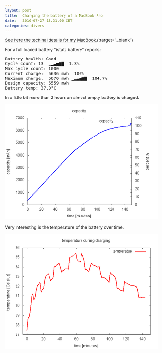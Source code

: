 ```yaml
---
layout: post
title:  Charging the battery of a MacBook Pro 
date:   2016-07-27 18:31:00 CET
categories: divers 
---
```


[See here the techinal details for my MacBook.](/2016/06/26/MacBookPro.html){:target="_blank"}

For a full loaded battery "istats battery" reports: 

<pre>
Battery health: Good
Cycle count: 13  ▁▂▃▅▆▇  1.3%
Max cycle count: 1000
Current charge:  6636 mAh  100%
Maximum charge:  6870 mAh ▁▂▃▅▆▇  104.7%
Design capacity: 6559 mAh
Battery temp: 37.0°C  
</pre>

In a little bit more than 2 hours an almost empty battery is charged. 

![plot_capacity](/images/plot_bat_cap.png)

Very interesting is the temperature of the battery over time. 

![plot_temperature](/images/plot_bat_temp.png)

